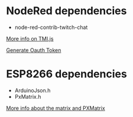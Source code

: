 # NodeRed dependencies 
* node-red-contrib-twitch-chat

[More info on TMI.js](https://dev.twitch.tv/docs/irc)

[Generate Oauth Token](https://twitchapps.com/tmi/)

# ESP8266 dependencies
* ArduinoJson.h
* PxMatrix.h

[More info about the matrix and PXMatrix](https://github.com/2dom/PxMatrix)

